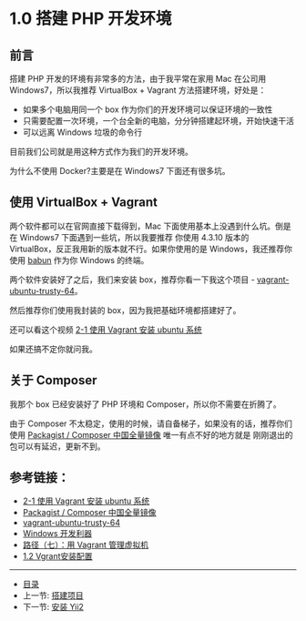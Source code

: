# 1.0 搭建 PHP 开发环境

## 前言

搭建 PHP 开发的环境有非常多的方法，由于我平常在家用 Mac 在公司用 Windows7，所以我推荐 VirtualBox + Vagrant 方法搭建环境，好处是：

- 如果多个电脑用同一个 box 作为你们的开发环境可以保证环境的一致性
- 只需要配置一次环境，一个台全新的电脑，分分钟搭建起环境，开始快速干活
- 可以远离 Windows 垃圾的命令行

目前我们公司就是用这种方式作为我们的开发环境。

为什么不使用 Docker?主要是在 Windows7 下面还有很多坑。

## 使用 VirtualBox + Vagrant

两个软件都可以在官网直接下载得到，Mac 下面使用基本上没遇到什么坑。倒是在 Windows7 下面遇到一些坑，所以我要推荐
你使用 4.3.10 版本的 VirtualBox，反正我用新的版本就不行。如果你使用的是 Windows，我还推荐你使用 [babun](http://babun.github.io/)
作为你 Windows 的终端。

两个软件安装好了之后，我们来安装 box，推荐你看一下我这个项目 - [vagrant-ubuntu-trusty-64](https://github.com/forecho/vagrant-ubuntu-trusty-64)。

然后推荐你们使用我封装的 box，因为我把基础环境都搭建好了。

还可以看这个视频 [2-1 使用 Vagrant 安装 ubuntu 系统](http://www.imooc.com/video/4729)

如果还搞不定你就问我。

## 关于 Composer

我那个 box 已经安装好了 PHP 环境和 Composer，所以你不需要在折腾了。

由于 Composer 不太稳定，使用的时候，请自备梯子，如果没有的话，推荐你们使用 [Packagist / Composer 中国全量镜像](http://pkg.phpcomposer.com/) 唯一有点不好的地方就是
刚刚退出的包可以有延迟，更新不到。

## 参考链接：

- [2-1 使用 Vagrant 安装 ubuntu 系统](http://www.imooc.com/video/4729)
- [Packagist / Composer 中国全量镜像](http://pkg.phpcomposer.com/)
- [vagrant-ubuntu-trusty-64](https://github.com/forecho/vagrant-ubuntu-trusty-64)
- [Windows 开发利器](http://blog.forecho.com/blog/windows-coding-tool.html)
- [路径（七）：用 Vagrant 管理虚拟机](http://ninghao.net/blog/2077)
- [1.2 Vgrant安装配置](https://github.com/astaxie/Go-in-Action/blob/master/ebook/zh/01.2.md)

-----------------

- [目录](/SUMMARY.md)
- 上一节: [搭建项目](/book/01/1.0.md)
- 下一节: [安装 Yii2](/book/01/1.2.md)